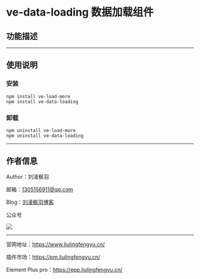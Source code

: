 # ve-data-loading 数据加载组件

## 功能描述

---

## 使用说明

### 安装

```shell
npm install ve-load-more
npm install ve-data-loading
```

### 卸载

```shell
npm uninstall ve-load-more
npm uninstall ve-data-loading
```

---

## 作者信息

Author：刘凌枫羽

邮箱：1305156911@qq.com

Blog：[刘凌枫羽博客](https://blog.csdn.net/qq_38036909?type=blog)

公众号

[![](https://resource.liulingfengyu.cn/img/公众号二维码.jpg)](https://mp.weixin.qq.com/s?__biz=MzkxNDI2OTM0Nw==&mid=2247483939&idx=1&sn=ee8438a9047d92798765cd502820c67c&chksm=c171b7eff6063ef9a41b34f61ff6ac8c73259917505eb5d9a5b9a17e9ab3653da999e48a98d5#rd)

---

官网地址：https://www.liulingfengyu.cn/

插件市场：https://pm.liulingfengyu.cn/

Element Plus pro：https://epp.liulingfengyu.cn/
